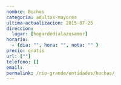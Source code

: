 ```yaml
---
nombre: Bochas
categoria: adultos-mayores
ultima-actualizacion: 2015-07-25
direccion: 
  lugar: [hogardedialazosamor]
horario: 
  - {dia: "", hora: "", nota: "" }
precio: gratis
url: [""]
telefono: []
email: 
permalink: /rio-grande/entidades/bochas/
---
```


